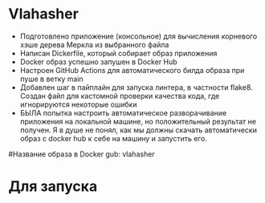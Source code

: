 # Vlahasher
- Подготовлено приложение (консольное) для вычисления корневого хэше дерева Меркла из выбранного файла
- Написан Dickerfile, который собирает образ приложения 
- Docker образ успешно запушен в Docker Hub
- Настроен GitHub Actions для автоматического билда образа при пуше в ветку main
- Добавлен шаг в пайплайн для запуска линтера, в частности flake8. Создан файл для кастомной проверки качества кода, где игнорируются некоторые ошибки
- БЫЛА попытка настроить автоматическое разворачивание приложения на локальной машине, но положительный результат не получен. Я в душе не понял, как мы должны скачать автоматически образ с docker hub к себе на машину и запустить его.

#Название образа в Docker gub: vlahasher
# Для запуска 

